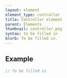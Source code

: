 ```yaml
---
layout: element
element_type: controller
title: Controller element
parent: Elements
thumbnail: controller.png
syntax: to be filled in
blurb: To be filled in.
---
```


## Example
```javascript
// To be filled in
```


